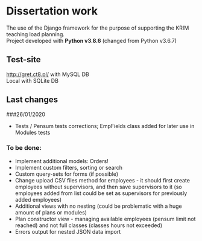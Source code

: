 # Dissertation work

The use of the Django framework for the purpose of supporting the KRIM teaching load planning.\
Project developed with **Python v3.8.6** (changed from Python v3.6.7)

## Test-site

http://gret.ct8.pl/ with MySQL DB\
Local with SQLite DB

## Last changes
###26/01/2020

- Tests / Pensum tests corrections; EmpFields class added for later use in Modules tests

### To be done:

- Implement additional models: Orders!
- Implement custom filters, sorting or search
- Custom query-sets for forms (if possible)
- Change upload CSV files method for employees - it should first create employees without supervisors, and then save 
  supervisors to it (so employees added from list could be set as supervisors for previously added employees)
- Additional views with no nesting (could be problematic with a huge amount of plans or modules)
- Plan constructor view - managing available employees (pensum limit not reached) and not full classes 
  (classes hours not exceeded)
- Errors output for nested JSON data import
